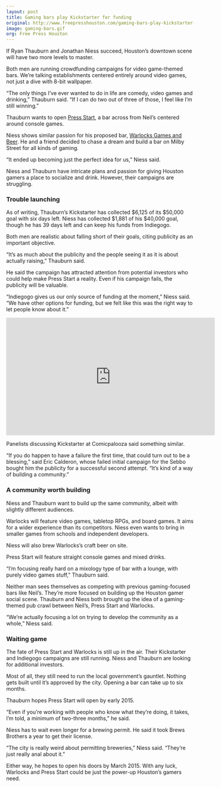```yaml
---
layout: post
title: Gaming bars play Kickstarter for funding
original: http://www.freepresshouston.com/gaming-bars-play-kickstarter-for-funding/
image: gaming-bars.gif
org: Free Press Houston
---
```


If Ryan Thauburn and Jonathan Niess succeed, Houston’s downtown scene will have two more levels to master.

<!--break-->

Both men are running crowdfunding campaigns for video game-themed bars. We’re talking establishments centered entirely around video games, not just a dive with 8-bit wallpaper.

“The only things I’ve ever wanted to do in life are comedy, video games and drinking,” Thauburn said. “If I can do two out of three of those, I feel like I’m still winning.”

Thauburn wants to open [Press Start](https://www.kickstarter.com/projects/852714052/press-start-bar), a bar across from Neil’s centered around console games.

Niess shows similar passion for his proposed bar, [Warlocks Games and Beer](http://warlocksgamesandbeer.com/). He and a friend decided to chase a dream and build a bar on Milby Street for all kinds of gaming.

“It ended up becoming just the perfect idea for us,” Niess said.

Niess and Thauburn have intricate plans and passion for giving Houston gamers a place to socialize and drink. However, their campaigns are struggling.

### Trouble launching

As of writing, Thauburn’s Kickstarter has collected $6,125 of its $50,000 goal with six days left. Niess has collected $1,881 of his $40,000 goal, though he has 39 days left and can keep his funds from Indiegogo.

Both men are realistic about falling short of their goals, citing publicity as an important objective.

“It’s as much about the publicity and the people seeing it as it is about actually raising,” Thauburn said.

He said the campaign has attracted attention from potential investors who could help make Press Start a reality. Even if his campaign fails, the publicity will be valuable.

“Indiegogo gives us our only source of funding at the moment,” Niess said. “We have other options for funding, but we felt like this was the right way to let people know about it.”

<iframe width="560" height="315" src="https://www.youtube.com/embed/feHOcV6DELs" frameborder="0" allowfullscreen></iframe>

Panelists discussing Kickstarter at Comicpalooza said something similar.

“If you do happen to have a failure the first time, that could turn out to be a blessing,” said Eric Calderon, whose failed initial campaign for the Sebbo bought him the publicity for a successful second attempt. “It’s kind of a way of building a community.”

### A community worth building

Niess and Thauburn want to build up the same community, albeit with slightly different audiences.

Warlocks will feature video games, tabletop RPGs, and board games. It aims for a wider experience than its competitors. Niess even wants to bring in smaller games from schools and independent developers.

Niess will also brew Warlocks’s craft beer on site.

Press Start will feature straight console games and mixed drinks.

“I’m focusing really hard on a mixology type of bar with a lounge, with purely video games stuff,” Thauburn said.

Neither man sees themselves as competing with previous gaming-focused bars like Neil’s. They’re more focused on building up the Houston gamer social scene. Thauburn and Niess both brought up the idea of a gaming-themed pub crawl between Neil’s, Press Start and Warlocks.

“We’re actually focusing a lot on trying to develop the community as a whole,” Niess said.

### Waiting game

The fate of Press Start and Warlocks is still up in the air. Their Kickstarter and Indiegogo campaigns are still running. Niess and Thauburn are looking for additional investors.

Most of all, they still need to run the local government’s gauntlet. Nothing gets built until it’s approved by the city. Opening a bar can take up to six months.

Thauburn hopes Press Start will open by early 2015.

“Even if you’re working with people who know what they’re doing, it takes, I’m told, a minimum of two-three months,” he said.

Niess has to wait even longer for a brewing permit. He said it took Brews Brothers a year to get their license.

“The city is really weird about permitting breweries,” Niess said. “They’re just really anal about it.”

Either way, he hopes to open his doors by March 2015. With any luck, Warlocks and Press Start could be just the power-up Houston’s gamers need.